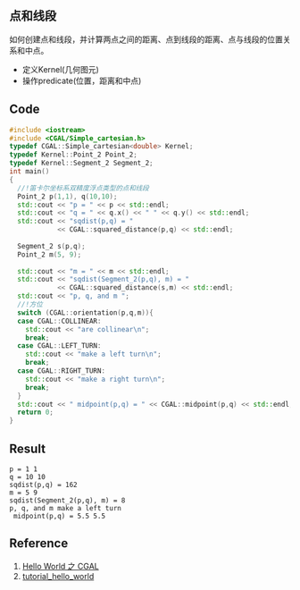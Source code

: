 
## 点和线段

如何创建点和线段，并计算两点之间的距离、点到线段的距离、点与线段的位置关系和中点。

- 定义Kernel(几何图元)
- 操作predicate(位置，距离和中点)

## Code
``` c++
#include <iostream>
#include <CGAL/Simple_cartesian.h>
typedef CGAL::Simple_cartesian<double> Kernel;
typedef Kernel::Point_2 Point_2;
typedef Kernel::Segment_2 Segment_2;
int main()
{
  //!笛卡尔坐标系双精度浮点类型的点和线段
  Point_2 p(1,1), q(10,10);
  std::cout << "p = " << p << std::endl;
  std::cout << "q = " << q.x() << " " << q.y() << std::endl;
  std::cout << "sqdist(p,q) = " 
            << CGAL::squared_distance(p,q) << std::endl;
  
  Segment_2 s(p,q);
  Point_2 m(5, 9);
  
  std::cout << "m = " << m << std::endl;
  std::cout << "sqdist(Segment_2(p,q), m) = "
            << CGAL::squared_distance(s,m) << std::endl;
  std::cout << "p, q, and m ";
  //!方位
  switch (CGAL::orientation(p,q,m)){
  case CGAL::COLLINEAR: 
    std::cout << "are collinear\n";
    break;
  case CGAL::LEFT_TURN:
    std::cout << "make a left turn\n";
    break;
  case CGAL::RIGHT_TURN: 
    std::cout << "make a right turn\n";
    break;
  }
  std::cout << " midpoint(p,q) = " << CGAL::midpoint(p,q) << std::endl;
  return 0;
}
```
## Result
```
p = 1 1
q = 10 10
sqdist(p,q) = 162
m = 5 9
sqdist(Segment_2(p,q), m) = 8
p, q, and m make a left turn
 midpoint(p,q) = 5.5 5.5

```
## Reference

1. [Hello World 之 CGAL](https://www.cnblogs.com/myboat/p/9943738.html)
2. [tutorial_hello_world](https://doc.cgal.org/latest/Manual/tutorial_hello_world.html)
